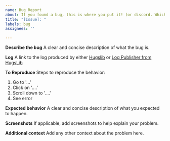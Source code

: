 ```yaml
---
name: Bug Report
about: If you found a bug, this is where you put it! (or discord. Whichever you prefer)
title: "[Issue]: "
labels: bug
assignees: ''

---
```


**Describe the bug**
A clear and concise description of what the bug is.

**Log**
A link to the log produced by either [Hugslib](https://steamcommunity.com/sharedfiles/filedetails/?id=818773962) or [Log Publisher from HugsLib
](https://steamcommunity.com/sharedfiles/filedetails/?id=2873415404)

**To Reproduce**
Steps to reproduce the behavior:
1. Go to '...'
2. Click on '....'
3. Scroll down to '....'
4. See error

**Expected behavior**
A clear and concise description of what you expected to happen.

**Screenshots**
If applicable, add screenshots to help explain your problem.

**Additional context**
Add any other context about the problem here.

